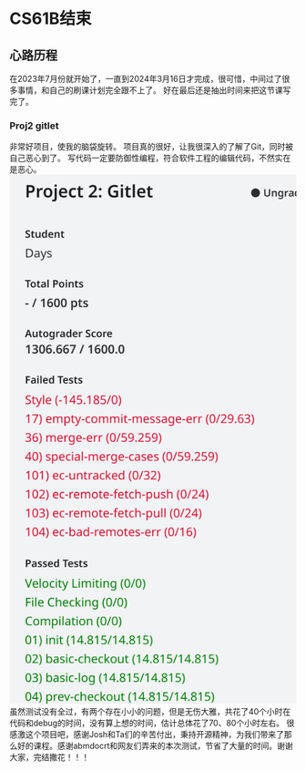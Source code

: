 # CS61B结束
## 心路历程
在2023年7月份就开始了，一直到2024年3月16日才完成，很可惜，中间过了很多事情，和自己的刷课计划完全跟不上了。
好在最后还是抽出时间来把这节课写完了。
### Proj2 gitlet
非常好项目，使我的脑袋旋转。
项目真的很好，让我很深入的了解了Git，同时被自己恶心到了。
写代码一定要防御性编程，符合软件工程的编辑代码，不然实在是恶心。
![Alt text](image.png)
虽然测试没有全过，有两个存在小小的问题，但是无伤大雅，共花了40个小时在代码和debug的时间，没有算上想的时间，估计总体花了70、80个小时左右。
很感激这个项目吧，感谢Josh和Ta们的辛苦付出，秉持开源精神，为我们带来了那么好的课程。感谢abmdocrt和网友们弄来的本次测试，节省了大量的时间。谢谢大家，完结撒花！！！

